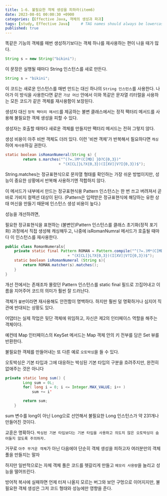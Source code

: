 ```yaml
---
title: 1-6. 불필요한 객체 생성을 피하라(item6)
date: 2023-08-01 00:00:30 +0900
categories: [Effective Java, 객체의 생성과 파괴]
tags: [study, Effective Java]     # TAG names should always be lowercase
published: true
---
```

똑같은 기능의 객체를 매번 생성하기보다는 객체 하나를 재사용하는 편이 나을 때가 많다. 

```java
String s = new String("bikini");
```

이 문장은 실행될 때마다 String 인스턴스를 새로 만든다.

```java
String s = "bikini";
```

이 코드는 새로운 인스턴스를 매번 만드는 대신 하나의 `String 인스턴스`를 사용한다. 나아가 이 방식을 사용한다면 같은 `가상 머신` 안에서 이와 똑같은 문자열 리터럴을 사용하는 모든 코드가 같은 객체를 재사용함이 보장된다.

생성자 대신 `정적 팩터리 메서드`를 제공하는 불변 클래스에서는 정적 팩터리 메서드를 사용해 불필요한 객체 생성을 피할 수 있다.

생성자는 호출할 때마다 새로운 객체를 만들지만 팩터리 메서드는 전혀 그렇지 않다.

생성 비용이 아주 비싼 객체도 더러 있다. 이런 '비싼 객체'가 반복해서 필요하다면 `캐싱`하여 `재사용`하길 권한다.

```java
static boolean isRomanNumeral(String s) {
        return s.marches("^(?=.)M*(C[MD] }D?C{0,3})"
                        + "(X[CL]}L?X{0,3})(I[XV]|V?I{0,3})$");
```

String.matches는 정규표현식으로 문자열 형태를 확인하는 가장 쉬운 방법이지만, 성능이 중요한 상황에서 반복해 사용하기엔 적합하지 않다. 

이 메서드가 내부에서 만드는 정규표현식용 Pattern 인스턴스는 한 번 쓰고 버려져서 곧바로 가비지 컬렉션 대상이 된다. 
(Pattern은 입력받은 정규표현식에 해당하는 유한 상태 머신을 만들기 때문에 인스턴스 생성 비용이 높다.) 

성능을 개선하려면, 

필요한 정규표현식을 표현하는 (불변인)Pattern 인스턴스를 클래스 초기화(정적 포기화) 과정에서 직접 생성해 캐싱해두고, 나중에 isRomanNumral 메서드가 호출될 때마다 이 인스턴스를 재사용한다.

```java
public class RomanNumerals{
	private static final Pattern ROMAN = Pattern.compile("^(?=.)M*(C[MD] }D?C{0,3})"
	                        + "(X[CL]}L?X{0,3})(I[XV]|V?I{0,3})$");
	static boolean isRomanNumeral (String s){
		return ROMAN.matcher(s).matches();
	}
}
```

개선 전에서는 존재조차 몰랐던 Pattern 인스턴스를 static final 필드로 끄집어내고 이름을 지어주어 코드의 의미가 훨씬 잘 드러난다.

객체가 `불변`이라면 재사용해도 안전함이 명백하다. 하지만 훨씬 덜 명확하거나 심지어 직관에 반대되는 상황도 있다.

어댑터는 실제 작업은 뒷단 객체에 위임하고, 자신은 제2의 인터페이스 역할을 해주는 객체이다.

예컨테 Map 인터페이스의 KeySet 메서드는 Map 객체 안의 키 전부를 담은 Set 뷰를 반환한다.

불필요한 객체를 만들어내는 또 다른 예로 `오토박싱`을 들 수 있다.

오토박싱은 기본 타입과 그에 대응하는 박싱된 기본 타입의 구분을 흐려주지만, 완전히 없애주는 것은 아니다

```java
private static long sum() {
        Long sum = 0L;
        for( long i = 0; i <= Integer.MAX_VALUE; i++ )
            sum += i'

        return sum;
    }
```

sum 변수를 long이 아닌 Long으로 선언해서 불필요한 Long 인스턴스가 약 231개나 만들어진 것이다.

교훈은 명확하다. `박싱된 기본 타입보다는 기본 타입을 사용하고 의도치 않은 오토박싱이 숨어들지 않도록 주의하자.`

거꾸로 `아주 무거운 객체`가 아닌 다음에야 단순히 객체 생성을 피하고자 여러분만의 객체 풀을 만들지는 말자

하지만 일반적으로는 자체 객체 풀은 코드를 헷갈리게 만들고 `메모리 사용량`을 늘리고 성능을 떨어뜨린다.

방어적 복사에 실패하면 언제 터져 나올지 모르는 버그와 보안 구멍으로 이어지지만, 불필요한 객체 생성은 그저 코드 형태와 성능에만 영향을 준다.